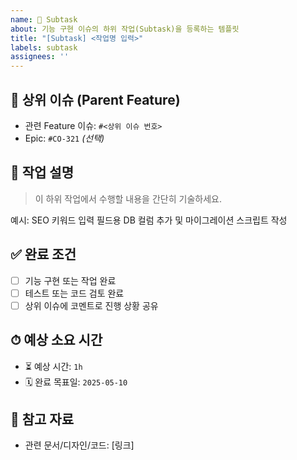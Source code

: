 ```yaml
---
name: 🧩 Subtask
about: 기능 구현 이슈의 하위 작업(Subtask)을 등록하는 템플릿
title: "[Subtask] <작업명 입력>"
labels: subtask
assignees: ''
---
```


## 🔗 상위 이슈 (Parent Feature)
- 관련 Feature 이슈: `#<상위 이슈 번호>`
- Epic: `#CO-321` *(선택)*

## 📌 작업 설명
> 이 하위 작업에서 수행할 내용을 간단히 기술하세요.

예시: SEO 키워드 입력 필드용 DB 컬럼 추가 및 마이그레이션 스크립트 작성

## ✅ 완료 조건
- [ ] 기능 구현 또는 작업 완료
- [ ] 테스트 또는 코드 검토 완료
- [ ] 상위 이슈에 코멘트로 진행 상황 공유

## ⏱ 예상 소요 시간
- ⏳ 예상 시간: `1h`
- 🗓 완료 목표일: `2025-05-10`

## 📎 참고 자료
- 관련 문서/디자인/코드: [링크]
